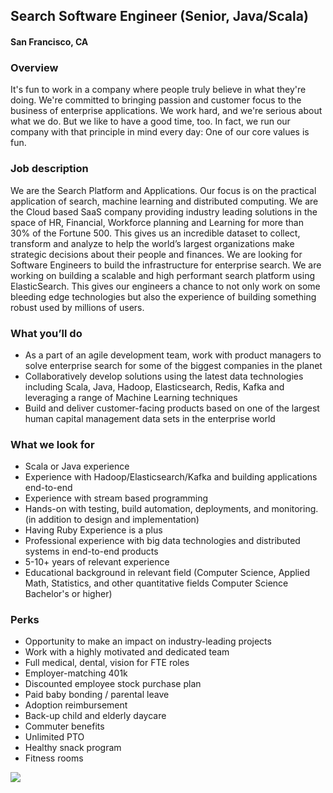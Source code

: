 ## Search Software Engineer (Senior, Java/Scala)
#### San Francisco, CA

### Overview
It's fun to work in a company where people truly believe in what they're doing. We're committed to bringing passion and customer focus to the business of enterprise applications. We work hard, and we're serious about what we do. But we like to have a good time, too. In fact, we run our company with that principle in mind every day: One of our core values is fun.

### Job description
We are the Search Platform and Applications. Our focus is on the practical application of search, machine learning and distributed computing. We are the Cloud based SaaS company providing industry leading solutions in the space of HR, Financial, Workforce planning and Learning for more than 30% of the Fortune 500.  This gives us an incredible dataset to collect, transform and analyze to help the world’s largest organizations make strategic decisions about their people and finances. 
We are looking for Software Engineers to build the infrastructure for enterprise search. We are working on building a scalable and high performant search platform using ElasticSearch. This gives our engineers a chance to not only work on some bleeding edge technologies but also the experience of building something robust used by millions of users.

### What you’ll do
+	As a part of an agile development team, work with product managers to solve enterprise search for some of the biggest companies in the planet
+	Collaboratively develop solutions using the latest data technologies including Scala, Java, Hadoop, Elasticsearch, Redis, Kafka and leveraging a range of Machine Learning techniques
+	Build and deliver customer-facing products based on one of the largest human capital management data sets in the enterprise world

### What we look for
+	Scala or Java experience
+	Experience with Hadoop/Elasticsearch/Kafka and building applications end-to-end
+	Experience with stream based programming
+	Hands-on with testing, build automation, deployments, and monitoring. (in addition to design and implementation)
+	Having Ruby Experience is a plus
+	Professional experience with big data technologies and distributed systems in end-to-end products
+	5-10+ years of relevant experience
+	Educational background in relevant field (Computer Science, Applied Math, Statistics, and other quantitative fields Computer Science Bachelor's or higher)

### Perks
+	Opportunity to make an impact on industry-leading projects
+	Work with a highly motivated and dedicated team
+	Full medical, dental, vision for FTE roles
+	Employer-matching 401k
+	Discounted employee stock purchase plan
+	Paid baby bonding / parental leave
+	Adoption reimbursement 
+	Back-up child and elderly daycare
+	Commuter benefits
+	Unlimited PTO
+	Healthy snack program
+	Fitness rooms


[<img src='https://dabuttonfactory.com/button.png?t=Learn+More&f=Calibri-Bold&ts=24&tc=fff&hp=20&vp=8&c=5&bgt=unicolored&bgc=29aafe'>](https://letsrockit.co/jobs/v29ya2rheq-search-software-engineer-senior-java-scala)

